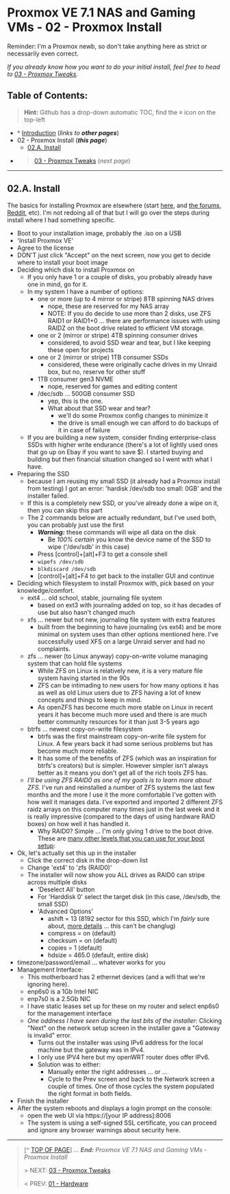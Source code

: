# Proxmox VE 7.1 NAS and Gaming VMs - 02 - Proxmox Install

Reminder: I'm a Proxmox newb, so don't take anything here as strict or necessarily even correct. 

*If you already know how you want to do your initial install, feel free to head to [03 - Proxmox Tweaks](03.ProxmoxTweaks.md).*

## Table of Contents:
> **Hint:** Github has a drop-down automatic TOC, find the **≡** icon on the top-left

* ^ [Introduction](00.Introduction.md)  (*links to* ***other pages***)
* 02 - Proxmox Install (***this page***)
    + [02.A. Install](#02a-install)
* > [03 - Proxmox Tweaks](02.ProxmoxTweaks.md)  (*next page*)

---

## 02.A. Install

The basics for installing Proxmox are elsewhere (start [here](https://www.proxmox.com/en/proxmox-ve/get-started), and [the forums](https://forum.proxmox.com/), [Reddit](https://www.reddit.com/r/ProxMox/), etc). I'm not redoing all of that but I will go over the steps during install where I had something specific. 

* Boot to your installation image, probably the .iso on a USB
* 'Install Proxmox VE'
* Agree to the license
* DON'T just click "Accept" on the next screen, now you get to decide where to install your boot image
* Deciding which disk to install Proxmox on
    + If you only have 1 or a couple of disks, you probably already have one in mind, go for it. 
    + In my system I have a number of options:
        - one or more (up to 4 mirror or stripe) 8TB spinning NAS drives
            * nope, these are reserved for my NAS array
            * NOTE: If you do decide to use more than 2 disks, use ZFS RAID1 or RAID1+0 ... there are performance issues with using RAIDZ on the boot drive related to efficient VM storage. 
        - one or 2 (mirror or stripe) 4TB spinning consumer drives
            * considered, to avoid SSD wear and tear, but I like keeping these open for projects
        - one or 2 (mirror or stripe) 1TB consumer SSDs
            * considered, these were originally cache drives in my Unraid box, but no, reserve for other stuff
        - 1TB consumer gen3 NVME
            * nope, reserved for games and editing content
        - /dec/sdb ... 500GB consumer SSD
            * yep, this is the one. 
            * What about that SSD wear and tear?
                + we'll do some Proxmox config changes to minimize it
                + the drive is small enough we can afford to do backups of it in case of failure
    + If you are building a new system, consider finding enterprise-class SSDs with higher write endurance (there's a lot of lightly used ones that go up on Ebay if you want to save $). I started buying and building but then financial situation changed so I went with what I have. 
* Preparing the SSD
    + because I am reusing my small SSD (it already had a Proxmox install from testing) I got an error: 'hardisk /dev/sdb too small: 0GB' and the installer failed. 
    + If this is a completely new SSD, or you've already done a wipe on it, then you can skip this part
    + The 2 commands below are actually redundant, but I've used both, you can probably just use the first
        - ***Warning:*** these commands will wipe all data on the disk
            * Be *100% certain* you know the device name of the SSD to wipe ('/dev/sdb' in this case)
        - Press [control]+[alt]+F3 to get a console shell
        - `wipefs /dev/sdb`
        - `blkdiscard /dev/sdb`
        - [control]+[alt]+F4 to get back to the installer GUI and continue
* Deciding which filesystem to install Proxmox with, pick based on your knowledge/comfort. 
    + ext4 ... old school, stable, journaling file system
        - based on ext3 with journaling added on top, so it has decades of use but also hasn't changed much
    + xfs ... newer but not new, journaling file system with extra features
        - built from the beginning to have journaling (vs ext4) and be more minimal on system uses than other options mentioned here. I've successfully used XFS on a large Unraid server and had no complaints. 
    + zfs ... newer (to Linux anyway) copy-on-write volume managing system that can hold file systems
        - While ZFS on Linux is relatively new, it is a very mature file system having started in the 90s
        - ZFS can be intimading to new users for how many options it has as well as old Linux users due to ZFS having a lot of knew concepts and things to keep in mind.
        - As openZFS has become much more stable on Linux in recent years it has become much more used and there is are much better community resources for it than just 3-5 years ago
    + btrfs ... newest copy-on-write filesystem
        - btrfs was the first mainstream copy-on-write file system for Linux. A few years back it had some serious problems but has become much more reliable. 
        - It has some of the benefits of ZFS (which was an inspiration for btrfs's creators) but is simpler. However simpler isn't always better as it means you don't get all of the rich tools ZFS has. 
    + *I'll be using ZFS RAID0 as one of my goals is to learn more about ZFS.* I've run and reinstalled a number of ZFS systems the last few months and the more I use it the more comfortable I've gotten with how well it manages data. I've exported and imported 2 different ZFS raidz arrays on this computer many times just in the last week and it is really impressive (compared to the days of using hardware RAID boxes) on how well it has handled it. 
         - Why RAID0? Simple ... I'm only giving 1 drive to the boot drive. These are [many other levels that you can use for your boot setup](https://pve.proxmox.com/wiki/ZFS_on_Linux#_installation_as_root_file_system):
* Ok, let's actually set this up in the installer
    + Click the correct disk in the drop-down list
    + Change 'ext4' to 'zfs (RAID0)'
    + The installer will now show you ALL drives as RAID0 can stripe across multiple disks
        - 'Deselect All' button
        - For 'Harddisk 0' select the target disk (in this case, /dev/sdb, the small SSD)
        - 'Advanced Options' 
            * ashift = 13 (8192 sector for this SSD, which I'm *fairly* sure about, [more details](https://blog.zanshindojo.org/proxmox-zfs-performance/) ... this can't be changlug)
            * compress = on (default)
            * checksum = on (default)
            * copies = 1 (default)
            * hdsize = 465.0 (default, entire disk)
* timezone/password/email ... whatever works for you
* Management Interface: 
    + This motherboard has 2 ethernet devices (and a wifi that we're ignoring here). 
    + enp6s0 is a 1Gb Intel NIC
    + enp7s0 is a 2.5Gb NIC
    + I have static leases set up for these on my router and select enp6s0 for the management interface
    + *One oddness I have seen during the last bits of the installer:* Clicking "Next" on the network setup screen in the installer gave a "Gateway is invalid" error. 
        - Turns out the installer was using IPv6 address for the local machine but the gateway was in IPv4. 
        - I only use IPV4 here but my openWRT router does offer IPv6. 
        - Solution was to either:
             * Manually enter the right addresses ... or ... 
             * Cycle to the Prev screen and back to the Network screen a couple of times. One of those cycles the system populated the right format in both fields.
* Finish the installer
* After the system reboots and displays a login prompt on the console:
    + open the web UI via https://[your IP address]:8006
    + The system is using a self-signed SSL certificate, you can proceed and ignore any browser warnings about security here.

---
> [^ [TOP OF PAGE](#proxmox-ve-71-nas-and-gaming-vms---02---proxmox-install)] ... ***End:*** *Proxmox VE 7.1 NAS and Gaming VMs - Proxmox Install*
> 
> \> NEXT: [03 - Proxmox Tweaks](03.ProxmoxTweaks.md)
>
> \< PREV: [01 - Hardware](01.Hardware.md)
